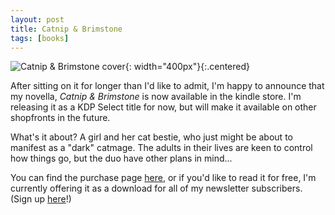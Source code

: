 ```yaml
---
layout: post
title: Catnip & Brimstone
tags: [books]
---
```


![Catnip & Brimstone cover]({{site.baseurl}}/images/books/catnip-and-brimstone-plain-mockup.png){: width="400px"}{:.centered}

After sitting on it for longer than I'd like to admit, I'm happy to announce that my novella, _Catnip & Brimstone_ is now available in the kindle store. I'm releasing it as a KDP Select title for now, but will make it available on other shopfronts in the future.

What's it about? A girl and her cat bestie, who just might be about to manifest as a "dark" catmage. The adults in their lives are keen to control how things go, but the duo have other plans in mind...

You can find the purchase page [here](https://www.amazon.com/dp/B0C2LQSJ7L), or if you'd like to read it for free, I'm currently offering it as a download for all of my newsletter subscribers. (Sign up [here](https://jessicanickelsen.ck.page/)!)

